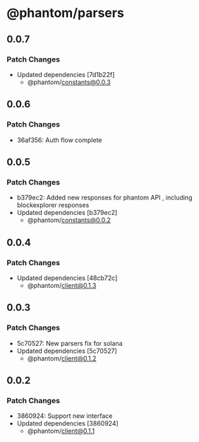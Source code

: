 # @phantom/parsers

## 0.0.7

### Patch Changes

- Updated dependencies [7d1b22f]
  - @phantom/constants@0.0.3

## 0.0.6

### Patch Changes

- 36af356: Auth flow complete

## 0.0.5

### Patch Changes

- b379ec2: Added new responses for phantom API , including blockexplorer responses
- Updated dependencies [b379ec2]
  - @phantom/constants@0.0.2

## 0.0.4

### Patch Changes

- Updated dependencies [48cb72c]
  - @phantom/client@0.1.3

## 0.0.3

### Patch Changes

- 5c70527: New parsers fix for solana
- Updated dependencies [5c70527]
  - @phantom/client@0.1.2

## 0.0.2

### Patch Changes

- 3860924: Support new interface
- Updated dependencies [3860924]
  - @phantom/client@0.1.1
